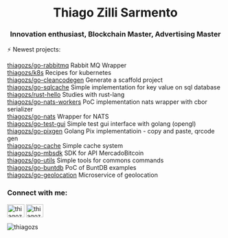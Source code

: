 <h1 align="center">Thiago Zilli Sarmento</h1>
<h3 align="center">Innovation enthusiast, Blockchain Master, Advertising Master</h3>

⚡ Newest projects:

[thiagozs/go-rabbitmq](https://github.com/thiagozs/go-rabbitmq) Rabbit MQ Wrapper<br/>
[thiagozs/k8s](https://github.com/thiagozs/k8s) Recipes for kubernetes<br/>
[thiagozs/go-cleancodegen](https://github.com/thiagozs/go-cleancodegen) Generate a scaffold project<br/>
[thiagozs/go-sqlcache](https://github.com/thiagozs/go-sqlcache) Simple implementation for key value on sql database<br/>
[thiagozs/rust-hello](https://github.com/thiagozs/rust-hello) Studies with rust-lang<br/>
[thiagozs/go-nats-workers](https://github.com/thiagozs/go-nats-workers) PoC implementation nats wrapper with cbor serializer<br/>
[thiagozs/go-nats](https://github.com/thiagozs/go-nats) Wrapper for NATS<br/>
[thiagozs/go-test-gui](https://github.com/thiagozs/go-test-gui) Simple test gui interface with golang (opengl)<br/>
[thiagozs/go-pixgen](https://github.com/thiagozs/go-pixgen) Golang Pix implementatioin - copy and paste, qrcode gen<br/>
[thiagozs/go-cache](https://github.com/thiagozs/go-cache) Simple cache system<br/>
[thiagozs/go-mbsdk](https://github.com/thiagozs/go-mbsdk) SDK for API MercadoBitcoin<br/>
[thiagozs/go-utils](https://github.com/thiagozs/go-utils) Simple tools for commons commands<br/>
[thiagozs/go-buntdb](https://github.com/thiagozs/go-buntdb) PoC of BuntDB examples<br/>
[thiagozs/go-geolocation](https://github.com/thiagozs/go-geolocation) Microservice of geolocation<br/>

<h3 align="left">Connect with me:</h3>
<p align="left">
<a href="https://twitter.com/thiagozs" target="blank"><img align="center" src="https://cdn.jsdelivr.net/npm/simple-icons@3.0.1/icons/twitter.svg" alt="thiagozs" height="30" width="40" /></a>
<a href="https://linkedin.com/in/thiagozs" target="blank"><img align="center" src="https://cdn.jsdelivr.net/npm/simple-icons@3.0.1/icons/linkedin.svg" alt="thiagozs" height="30" width="40" /></a>
</p>

<p align="left"> <img src="https://komarev.com/ghpvc/?username=thiagozs&label=Profile%20views&color=0e75b6&style=flat" alt="thiagozs" /> </p>


